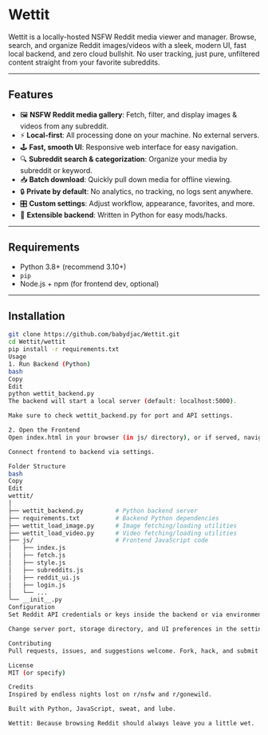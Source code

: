 # Wettit

Wettit is a locally-hosted NSFW Reddit media viewer and manager. Browse, search, and organize Reddit images/videos with a sleek, modern UI, fast local backend, and zero cloud bullshit. No user tracking, just pure, unfiltered content straight from your favorite subreddits.

---

## Features

- 🖼️ **NSFW Reddit media gallery**: Fetch, filter, and display images & videos from any subreddit.
- ⚡ **Local-first**: All processing done on your machine. No external servers.
- 🕹️ **Fast, smooth UI**: Responsive web interface for easy navigation.
- 🔍 **Subreddit search & categorization**: Organize your media by subreddit or keyword.
- 📥 **Batch download**: Quickly pull down media for offline viewing.
- 🔒 **Private by default**: No analytics, no tracking, no logs sent anywhere.
- 🎛️ **Custom settings**: Adjust workflow, appearance, favorites, and more.
- 🤖 **Extensible backend**: Written in Python for easy mods/hacks.

---

## Requirements

- Python 3.8+ (recommend 3.10+)
- `pip`
- Node.js + npm (for frontend dev, optional)

---

## Installation

```bash
git clone https://github.com/babydjac/Wettit.git
cd Wettit/wettit
pip install -r requirements.txt
Usage
1. Run Backend (Python)
bash
Copy
Edit
python wettit_backend.py
The backend will start a local server (default: localhost:5000).

Make sure to check wettit_backend.py for port and API settings.

2. Open the Frontend
Open index.html in your browser (in js/ directory), or if served, navigate to the appropriate local URL.

Connect frontend to backend via settings.

Folder Structure
bash
Copy
Edit
wettit/
│
├── wettit_backend.py         # Python backend server
├── requirements.txt          # Backend Python dependencies
├── wettit_load_image.py      # Image fetching/loading utilities
├── wettit_load_video.py      # Video fetching/loading utilities
├── js/                       # Frontend JavaScript code
│   ├── index.js
│   ├── fetch.js
│   ├── style.js
│   ├── subreddits.js
│   ├── reddit_ui.js
│   ├── login.js
│   └── ...
└── __init__.py
Configuration
Set Reddit API credentials or keys inside the backend or via environment variables as needed.

Change server port, storage directory, and UI preferences in the settings menu or config files.

Contributing
Pull requests, issues, and suggestions welcome. Fork, hack, and submit PRs.

License
MIT (or specify)

Credits
Inspired by endless nights lost on r/nsfw and r/gonewild.

Built with Python, JavaScript, sweat, and lube.

Wettit: Because browsing Reddit should always leave you a little wet.
